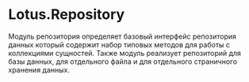 ﻿# Lotus.Repository

Модуль репозитория определяет базовый интерфейс репозитория данных который содержит набор типовых методов для работы с коллекциями сущностей. Также модуль реализует репозиторий для базы данных, для отдельного файла и для отдельного страничного хранения данных.